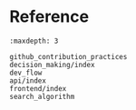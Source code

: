 # Reference

```{toctree}
:maxdepth: 3

github_contribution_practices
decision_making/index
dev_flow
api/index
frontend/index
search_algorithm
```
